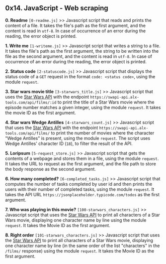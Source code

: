 ## 0x14. JavaScript - Web scraping

**0. Readme** `[0-readme.js]` >> Javascript script that reads and prints the content of a file. It takes the file's path as the first argument, and the content is read in `utf-8`. In case of occurrence of an error during the reading, the error object is printed.

**1. Write me** `[1-writeme.js]` >> Javascript script that writes a string to a file. It takes the file's path as the first argument, the string to be written into the file as the second argument, and the content is read in `utf-8`. In case of occurrence of an error during the reading, the error object is printed.

**2. Status code** `[2-statuscode.js]` >> Javascript script that displays the status code of a `GET` request in the format `code: <status code>`, using the module `request`.

**3. Star wars movie title** `[3-starwars_title.js]` >> Javascript script that uses the [Star Wars API](https://swapi-api.alx-tools.com/) with the endpoint `https://swapi-api.alx-tools.com/api/films/:id` to print the title of a Star Wars movie where the episode number matches a given integer, using the module `request`. It takes the movie ID as the first argument.

**4. Star wars Wedge Antilles** `[4-starwars_count.js]` >> Javascript script that uses the [Star Wars API](https://swapi-api.alx-tools.com/) with the endpoint `https://swapi-api.alx-tools.com/api/films/` to print the number of movies where the character "Wedge Antilles" is present, using the module `request`. The script uses Wedge Antilles' character ID (`18`), to filter the result of the API.

**5. Loripsum** `[5-request_store.js]` >> Javascript script that gets the contents of a webpage and stores them in a file, using the module `request`. It takes the URL to request as the first argument, and the file path to store the body response as the second argument.

**6. How many completed?** `[6-completed_tasks.js]` >> Javascript script that computes the number of tasks completed by user id and then prints the users with their number of completed tasks, using the module `request`. It takes the API URL `https://jsonplaceholder.typicode.com/todos` as the first argument.

**7. Who was playing in this movie?** `[100-starwars_characters.js]` >> Javascript script that uses the [Star Wars API](https://swapi-api.alx-tools.com/) to print all characters of a Star Wars movie, displaying one character name by line using the module `request`. It takes the Movie ID as the first argument.

**8. Right order** `[101-starwars_characters.js]` >> Javascript script that uses the [Star Wars API](https://swapi-api.alx-tools.com/) to print all characters of a Star Wars movie, displaying one character name by line (in the same order of the list "characters" in the `/films/` response) using the module `request`. It takes the Movie ID as the first argument.
